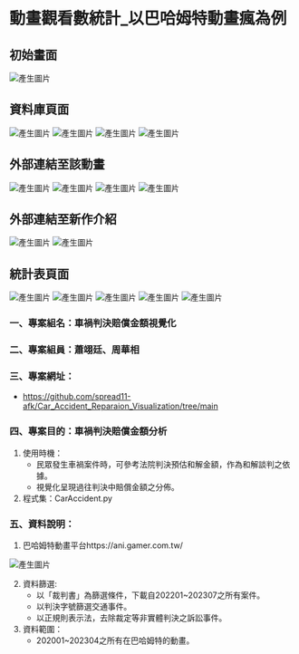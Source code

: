 # 動畫觀看數統計_以巴哈姆特動畫瘋為例

## 初始畫面
![產生圖片](./操作手冊/資料來源2.png)
## 資料庫頁面
![產生圖片](./操作手冊/資料來源3.png)
![產生圖片](./操作手冊/資料來源4.png)
![產生圖片](./操作手冊/資料來源5.png)
![產生圖片](./操作手冊/資料來源6.png)
## 外部連結至該動畫
![產生圖片](./操作手冊/資料來源7.png)
![產生圖片](./操作手冊/資料來源8.png)
![產生圖片](./操作手冊/資料來源9.png)
![產生圖片](./操作手冊/資料來源10.png)
## 外部連結至新作介紹
![產生圖片](./操作手冊/資料來源17.png)
![產生圖片](./操作手冊/資料來源18.png)
## 統計表頁面
![產生圖片](./操作手冊/資料來源11.png)
![產生圖片](./操作手冊/資料來源12.png)
![產生圖片](./操作手冊/資料來源13.png)
![產生圖片](./操作手冊/資料來源14.png)
![產生圖片](./操作手冊/資料來源15.png)




### 一、專案組名：車禍判決賠償金額視覺化
### 二、專案組員：蕭翊廷、周華相
### 三、專案網址：
- https://github.com/spread11-afk/Car_Accident_Reparaion_Visualization/tree/main

### 四、專案目的：車禍判決賠償金額分析
1. 使用時機：
   - 民眾發生車禍案件時，可參考法院判決預估和解金額，作為和解談判之依據。
   - 視覺化呈現過往判決中賠償金額之分佈。
2. 程式集：CarAccident.py
### 五、資料說明：
1. 巴哈姆特動畫平台https://ani.gamer.com.tw/

![產生圖片](./操作手冊/資料來源1.png)

2. 資料篩選: 
   - 以「裁判書」為篩選條件，下載自202201~202307之所有案件。
   - 以判決字號篩選交通事件。
   - 以正規則表示法，去除裁定等非實體判決之訴訟事件。
3. 資料範圍：
   - 202001~202304之所有在巴哈姆特的動畫。